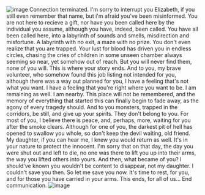 ![image](https://user-images.githubusercontent.com/70370779/158027060-92c1414c-bb74-4a1d-87c7-18bf44a50800.png)
Connection terminated. I'm sorry to interrupt you Elizabeth, if you still even remember that name, but i'm afraid you've been misinformed. You are not here to recieve a gift, nor have you been called here by the individual you assume, although you have, indeed, been called. You have all been called here, into a labyrinth of sounds and smells, misdirection and misfortune. A labyrinth with no exit, a maze with no prize. You don't even realize that you are trapped. Your lust for blood has driven you in endless circles, chasing the cries of children in some unseen chamber always seeming so near, yet somehow out of reach. But you will never find them, none of you will. This is where your story ends. And to you, my brave volunteer, who somehow found this job listing not intended for you, although there was a way out planned for you, I have a feeling that's not what you want. I have a feeling that you're right where you want to be. I am remaining as well. I am nearby. This place will not be remembered, and the memory of everything that started this can finally begin to fade away, as the agony of every tragedy should. And to you monsters, trapped in the corridors, be still, and give up your spirits. They don't belong to you. For most of you, I believe there is peace, and, perhaps, more, waiting for you after the smoke clears. Although for one of you, the darkest pit of hell has opened to swallow you whole, so don't keep the devil waiting, old friend. My daughter, if you can hear me, I knew you would return as well. It's in your nature to protect the innocent. I'm sorry that on that day, the day you were shut out and left to die, no one was there to lift you up into their arms, the way you lifted others into yours. And then, what became of you? I should've known you wouldn't be content to disappear, not my daughter. I couldn't save you then. So let me save you now. It's time to rest, for you, and for those you have carried in your arms. This ends, for all of us...
End communication.
![image](https://user-images.githubusercontent.com/70370779/158027540-a5b50e8a-44b7-4d9c-83f6-a1ebb7b1c870.png)
